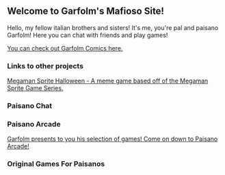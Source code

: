 ## Welcome to Garfolm's Mafioso Site! 

Hello, my fellow italian brothers and sisters! It's me, you're pal and paisano Garfolm! Here you can chat with friends and play games!

[You can check out Garfolm Comics here.](https://garfolm.tumblr.com/)

### Links to other projects 

[Megaman Sprite Halloween - A meme game based off of the Megaman Sprite Game Series.](http://gamejolt.com/games/megaman-sprite-halloween/224347) 

### Paisano Chat 

<script id="cid0020000145969470206" data-cfasync="false" async src="//st.chatango.com/js/gz/emb.js" style="width: 250px;height: 350px;">{"handle":"garfolmpaisanos","arch":"js","styles":{"a":"383838","b":100,"c":"FFFFFF","d":"FFFFFF","k":"383838","l":"383838","m":"383838","n":"FFFFFF","p":"9","q":"383838","r":100,"cnrs":"0.35"}}</script>

### Paisano Arcade

[Garfolm presents to you his selection of games! Come on down to Paisano Arcade!](https://garfolm.github.io/Paisano-Arcade/)

### Original Games For Paisanos




